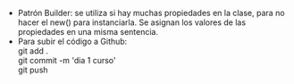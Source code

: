 * Patrón Builder: se utiliza si hay muchas propiedades en la clase, para no hacer el new() para instanciarla. Se asignan los valores de las propiedades en una misma sentencia.  
* Para subir el código a Github:  
    git add .  
    git commit -m 'dia 1 curso'  
    git push  

